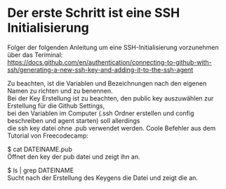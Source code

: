 # Der erste Schritt ist eine SSH Initialisierung

Folger der folgenden Anleitung um eine SSH-Initialisierung vorzunehmen über das Teriminal:  
https://docs.github.com/en/authentication/connecting-to-github-with-ssh/generating-a-new-ssh-key-and-adding-it-to-the-ssh-agent

Zu beachten, ist die Variablen und Bezeichnungen nach den eigenen Namen zu richten und zu benennen.  
Bei der Key Erstellung ist zu beachten, den public key auszuwählen zur Erstellung für die Github Settings,  
bei den Variablen im Computer (.ssh Ordner erstellen und config beschreiben und agent starten) soll allerdings  
die ssh key datei ohne .pub verwendet werden. Coole Befehler aus dem Tutorial von Freecodecamp:  

$ cat DATEINAME.pub  
Öffnet den key der pub datei und zeigt ihn an.

$ ls | grep DATEINAME  
Sucht nach der Erstellung des Keygens die Datei und zeigt die an.